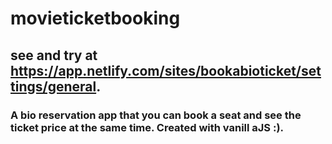 # movieticketbooking

## see and try at https://app.netlify.com/sites/bookabioticket/settings/general.

### A bio reservation app that you can book a seat and see the ticket price at the same time. Created with vanill aJS :).
